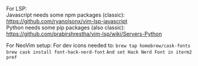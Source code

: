 For LSP:  
  Javascript needs some npm packages (classic):  
    https://github.com/ryanolsonx/vim-lsp-javascript  
  Python needs some pip packages (also classic):  
    https://github.com/prabirshrestha/vim-lsp/wiki/Servers-Python  
  
  

For NeoVim setup:
    For dev icons needed to:
    ```
    brew tap homebrew/cask-fonts
    ```
    ```
    brew cask install font-hack-nerd-font
    ```
    ```
    And set Hack Nerd Font in iterm2 pref
    ```
